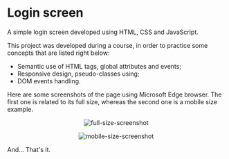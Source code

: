 # Login screen
A simple login screen developed using HTML, CSS and JavaScript. 

This project was developed during a course, in order to practice some concepts that are listed right below:

- Semantic use of HTML tags, global attributes and events;
- Responsive design, pseudo-classes using;
- DOM events handling.

Here are some screenshots of the page using Microsoft Edge browser. The first one is related to its full size, whereas the second one is a mobile size example.
<p align="center">
  <img src="https://user-images.githubusercontent.com/52805570/159811444-6f40673f-cbc5-48e1-a441-a15eb0dcc669.png" alt="full-size-screenshot">
</p>
<p align="center">
  <img src="https://user-images.githubusercontent.com/52805570/159811607-e4685127-0946-4f65-8fb3-395497d23deb.png" alt="mobile-size-screenshot">
</p>

And... That's it.
